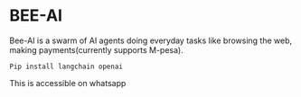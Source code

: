 # BEE-AI

Bee-AI is a swarm of AI agents doing everyday tasks like browsing the web, making payments(currently supports M-pesa).
```
Pip install langchain openai
```

This is accessible on whatsapp
